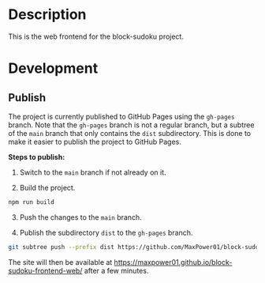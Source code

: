 # Description

This is the web frontend for the block-sudoku project.

# Development

## Publish

The project is currently published to GitHub Pages using the `gh-pages` branch. Note that the `gh-pages` branch is not a regular branch, but a subtree of the `main` branch that only contains the `dist` subdirectory. This is done to make it easier to publish the project to GitHub Pages.

**Steps to publish:**

1. Switch to the `main` branch if not already on it.

2. Build the project.

```bash
npm run build
```

3. Push the changes to the `main` branch.

4. Publish the subdirectory `dist` to the `gh-pages` branch.

```bash
git subtree push --prefix dist https://github.com/MaxPower01/block-sudoku-frontend-web.git gh-pages
```

The site will then be available at https://maxpower01.github.io/block-sudoku-frontend-web/ after a few minutes.
